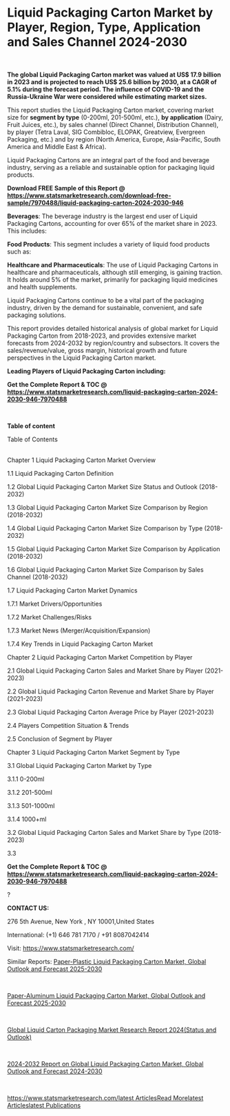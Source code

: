<h1>Liquid Packaging Carton Market by Player, Region, Type, Application and Sales Channel 2024-2030</h1><br/><p><strong>The global Liquid Packaging Carton market was valued at US$ 17.9 billion in 2023 and is projected to reach US$ 25.6 billion by 2030, at a <strong>CAGR</strong> of 5.1% during the forecast period. The influence of COVID-19 and the Russia-Ukraine War were considered while estimating market sizes.</strong></p>
 
 
 
 <p>This report studies the Liquid Packaging Carton market, covering market size for <strong>segment by type</strong> (0-200ml, 201-500ml, etc.), <strong>by application</strong> (Dairy, Fruit Juices, etc.), by sales channel (Direct Channel, Distribution Channel), by player (Tetra Laval, SIG Combibloc, ELOPAK, Greatview, Evergreen Packaging, etc.) and by region (North America, Europe, Asia-Pacific, South America and Middle East & Africa).</p>
 
 
 
 <p>Liquid Packaging Cartons are an integral part of the food and beverage industry, serving as a reliable and sustainable option for packaging liquid products.</p>
 
 
 
 <p><strong>Download FREE Sample of this Report @ <a href="https://www.statsmarketresearch.com/download-free-sample/7970488/liquid-packaging-carton-2024-2030-946">https://www.statsmarketresearch.com/download-free-sample/7970488/liquid-packaging-carton-2024-2030-946</a></strong></p>
 
 
 
 <p><strong>Beverages</strong>: The beverage industry is the largest end user of Liquid Packaging Cartons, accounting for over 65% of the market share in 2023. This includes:</p>
 
 
 
 <p><strong>Food Products</strong>: This segment includes a variety of liquid food products such as:</p>
 
 
 
 <p><strong>Healthcare and Pharmaceuticals</strong>: The use of Liquid Packaging Cartons in healthcare and pharmaceuticals, although still emerging, is gaining traction. It holds around 5% of the market, primarily for packaging liquid medicines and health supplements.</p>
 
 
 
 <p>Liquid Packaging Cartons continue to be a vital part of the packaging industry, driven by the demand for sustainable, convenient, and safe packaging solutions.</p>
 
 
 
 <p>This report provides detailed historical analysis of global market for Liquid Packaging Carton from 2018-2023, and provides extensive market forecasts from 2024-2032 by region/country and subsectors. It covers the sales/revenue/value, gross margin, historical growth and future perspectives in the Liquid Packaging Carton market.</p>
 
 
 
 <p><strong>Leading Players of Liquid Packaging Carton including:</strong></p>
 
 
 
 <div><b>Get the Complete Report & TOC @ <a href="https://www.statsmarketresearch.com/liquid-packaging-carton-2024-2030-946-7970488">https://www.statsmarketresearch.com/liquid-packaging-carton-2024-2030-946-7970488</a></b></div>
 
 
 
 <p><br />
 
 <b>Table of content</b></p>
 
 
 
 <p>Table of Contents<br />
 
 <br />
 
 Chapter 1 Liquid Packaging Carton Market Overview<br />
 
 1.1 Liquid Packaging Carton Definition<br />
 
 1.2 Global Liquid Packaging Carton Market Size Status and Outlook (2018-2032)<br />
 
 1.3 Global Liquid Packaging Carton Market Size Comparison by Region (2018-2032)<br />
 
 1.4 Global Liquid Packaging Carton Market Size Comparison by Type (2018-2032)<br />
 
 1.5 Global Liquid Packaging Carton Market Size Comparison by Application (2018-2032)<br />
 
 1.6 Global Liquid Packaging Carton Market Size Comparison by Sales Channel (2018-2032)<br />
 
 1.7 Liquid Packaging Carton Market Dynamics<br />
 
 1.7.1 Market Drivers/Opportunities<br />
 
 1.7.2 Market Challenges/Risks<br />
 
 1.7.3 Market News (Merger/Acquisition/Expansion)<br />
 
 1.7.4 Key Trends in Liquid Packaging Carton Market<br />
 
 Chapter 2 Liquid Packaging Carton Market Competition by Player<br />
 
 2.1 Global Liquid Packaging Carton Sales and Market Share by Player (2021-2023)<br />
 
 2.2 Global Liquid Packaging Carton Revenue and Market Share by Player (2021-2023)<br />
 
 2.3 Global Liquid Packaging Carton Average Price by Player (2021-2023)<br />
 
 2.4 Players Competition Situation & Trends<br />
 
 2.5 Conclusion of Segment by Player<br />
 
 Chapter 3 Liquid Packaging Carton Market Segment by Type<br />
 
 3.1 Global Liquid Packaging Carton Market by Type<br />
 
 3.1.1 0-200ml<br />
 
 3.1.2 201-500ml<br />
 
 3.1.3 501-1000ml<br />
 
 3.1.4 1000+ml<br />
 
 3.2 Global Liquid Packaging Carton Sales and Market Share by Type (2018-2023)<br />
 
 3.3</p>
 
 
 
 <div><b>Get the Complete Report & TOC @ <a href="https://www.statsmarketresearch.com/liquid-packaging-carton-2024-2030-946-7970488">https://www.statsmarketresearch.com/liquid-packaging-carton-2024-2030-946-7970488</a></b></div>
 
 
 
 <p>? </p>
 
 
 
 <p><b>CONTACT US:</b><br />
 
 276 5th Avenue, New York , NY 10001,United States<br />
 
 International: (+1) 646 781 7170 / +91 8087042414<br />
 
 Visit: <a href="https://www.statsmarketresearch.com/">https://www.statsmarketresearch.com/</a><br />
 
 Similar Reports: <a href="https://www.statsmarketresearch.com/liquid-packaging-carton-2024-2030-946-7970488">Paper-Plastic Liquid Packaging Carton Market, Global Outlook and Forecast 2025-2030</a><br />
 
 <br />
 
 <a href="https://www.statsmarketresearch.com/liquid-packaging-carton-2024-2030-946-7970488">Paper-Aluminum Liquid Packaging Carton Market, Global Outlook and Forecast 2025-2030</a><br />
 
 <br />
 
 <a href="https://www.statsmarketresearch.com/liquid-packaging-carton-2024-2030-946-7970488">Global Liquid Carton Packaging Market Research Report 2024(Status and Outlook)</a><br />
 
 <br />
 
 <a href="https://www.statsmarketresearch.com/liquid-packaging-carton-2024-2030-946-7970488">2024-2032 Report on Global Liquid Packaging Carton Market, Global Outlook and Forecast 2024-2030</a><br />
 
 <br />
 
 <a href="https://gyeongbokgung.com">https://www.statsmarketresearch.com/</a><a href="https://hallyeomaritime.com">latest Articles</a><a href="https://jingwansa.com">Read More</a><a href="https://nguoiviet.jp/">latest Articles</a><a href="https://www.intelmarketresearch.com/">latest Publications</a></p>
